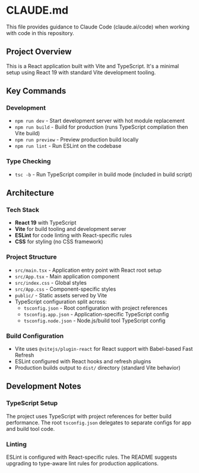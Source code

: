 # CLAUDE.md

This file provides guidance to Claude Code (claude.ai/code) when working with code in this repository.

## Project Overview

This is a React application built with Vite and TypeScript. It's a minimal setup using React 19 with standard Vite development tooling.

## Key Commands

### Development
- `npm run dev` - Start development server with hot module replacement
- `npm run build` - Build for production (runs TypeScript compilation then Vite build)
- `npm run preview` - Preview production build locally
- `npm run lint` - Run ESLint on the codebase

### Type Checking
- `tsc -b` - Run TypeScript compiler in build mode (included in build script)

## Architecture

### Tech Stack
- **React 19** with TypeScript
- **Vite** for build tooling and development server
- **ESLint** for code linting with React-specific rules
- **CSS** for styling (no CSS framework)

### Project Structure
- `src/main.tsx` - Application entry point with React root setup
- `src/App.tsx` - Main application component
- `src/index.css` - Global styles
- `src/App.css` - Component-specific styles
- `public/` - Static assets served by Vite
- TypeScript configuration split across:
  - `tsconfig.json` - Root configuration with project references
  - `tsconfig.app.json` - Application-specific TypeScript config
  - `tsconfig.node.json` - Node.js/build tool TypeScript config

### Build Configuration
- Vite uses `@vitejs/plugin-react` for React support with Babel-based Fast Refresh
- ESLint configured with React hooks and refresh plugins
- Production builds output to `dist/` directory (standard Vite behavior)

## Development Notes

### TypeScript Setup
The project uses TypeScript with project references for better build performance. The root `tsconfig.json` delegates to separate configs for app and build tool code.

### Linting
ESLint is configured with React-specific rules. The README suggests upgrading to type-aware lint rules for production applications.